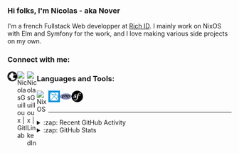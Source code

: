 ### Hi folks, I'm Nicolas - aka Nover

I'm a french Fullstack Web developper at [Rich ID](https://www.rich-id.fr). I mainly work on NixOS with Elm and Symfony for the work, and I love making various side projects on my own.


### Connect with me:

[<img align="left" alt="NicolasGuilloux.eu" width="22px" src="https://raw.githubusercontent.com/iconic/open-iconic/master/svg/globe.svg" />][website]
[<img align="left" alt="NicolasGuilloux | Gitlab" width="22px" src="https://gitlab.com/gitlab-com/gitlab-artwork/raw/master/logo/logo.svg" />][gitlab]
[<img align="left" alt="NicolasGuilloux | LinkedIn" width="22px" src="https://cdn.jsdelivr.net/npm/simple-icons@v3/icons/linkedin.svg" />][linkedin]

<span />

### Languages and Tools:

[<img align="left" alt="NixOS"   width="26px" src="https://symbols.getvecta.com/stencil_89/59_nixos-linux-icon.f23716bf93.svg" />][nixos]
[<img align="left" alt="Elm"     width="26px" src="https://raw.githubusercontent.com/github/explore/master/topics/elm/elm.png" />][elm]
[<img align="left" alt="PHP"     width="26px" src="https://raw.githubusercontent.com/github/explore/master/topics/php/php.png" />][php]
[<img align="left" alt="Symfony" width="26px" src="https://raw.githubusercontent.com/github/explore/master/topics/symfony/symfony.png" />][symfony]

<br />
<br />

---

<details>
  <summary>:zap: Recent GitHub Activity</summary>

<!--START_SECTION:activity-->
1. 🎉 Merged PR [#16](https://github.com/NicolasGuilloux/shadow-nix/pull/16) in [NicolasGuilloux/shadow-nix](https://github.com/NicolasGuilloux/shadow-nix)
2. 🗣 Commented on [#16](https://github.com/NicolasGuilloux/shadow-nix/issues/16) in [NicolasGuilloux/shadow-nix](https://github.com/NicolasGuilloux/shadow-nix)
3. 🗣 Commented on [#16](https://github.com/NicolasGuilloux/shadow-nix/issues/16) in [NicolasGuilloux/shadow-nix](https://github.com/NicolasGuilloux/shadow-nix)
4. 💪 Opened PR [#1](https://github.com/rich-id/excel-generator-bundle/pull/1) in [rich-id/excel-generator-bundle](https://github.com/rich-id/excel-generator-bundle)
5. 🗣 Commented on [#29](https://github.com/Jerrkawz/HAGearS3/issues/29) in [Jerrkawz/HAGearS3](https://github.com/Jerrkawz/HAGearS3)
<!--END_SECTION:activity-->

</details>

<details>
  <summary>:zap: GitHub Stats</summary>

  <img align="left" alt="NicolasGuilloux's GitHub Stats" src="https://github-readme-stats.codestackr.vercel.app/api?username=NicolasGuilloux&show_icons=true&hide_border=true" />
</details>

[website]: https://nicolasguilloux.eu
[gitlab]: https://gitlab.com/NicolasGuilloux
[linkedin]: https://www.linkedin.com/in/nicolas-guilloux/
[nixos]: https://nixos.org
[elm]: https://elm-lang.org
[php]: https://www.php.net
[symfony]: https://symfony.com
